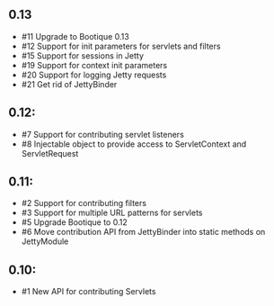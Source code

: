 ## 0.13

* #11 Upgrade to Bootique 0.13
* #12 Support for init parameters for servlets and filters
* #15 Support for sessions in Jetty
* #19 Support for context init parameters
* #20 Support for logging Jetty requests
* #21 Get rid of JettyBinder

## 0.12:

* #7 Support for contributing servlet listeners
* #8 Injectable object to provide access to ServletContext and ServletRequest

## 0.11:

* #2 Support for contributing filters
* #3 Support for multiple URL patterns for servlets
* #5 Upgrade Bootique to 0.12
* #6 Move contribution API from JettyBinder into static methods on JettyModule
 
## 0.10:

* #1 New API for contributing Servlets
